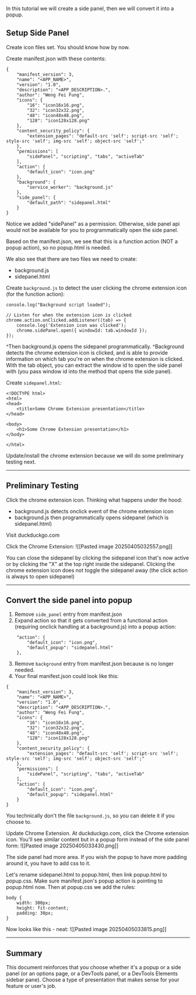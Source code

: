 In this tutorial we will create a side panel, then we will convert it into a popup.
## Setup Side Panel

Create icon files set. You should know how by now.

Create manifest.json with these contents:
```
{  
    "manifest_version": 3,  
    "name": "<APP_NAME>",  
    "version": "1.0",  
    "description": "<APP_DESCRIPTION>.",  
    "author": "Weng Fei Fung",
    "icons": {  
        "16": "icon16x16.png",  
        "32": "icon32x32.png",  
        "48": "icon48x48.png",  
        "128": "icon128x128.png"  
    },
    "content_security_policy": {  
        "extension_pages": "default-src 'self'; script-src 'self'; style-src 'self'; img-src 'self'; object-src 'self';"
    },
    "permissions": [
        "sidePanel", "scripting", "tabs", "activeTab"
    ],
    "action": {  
        "default_icon": "icon.png"
    },
	"background": {
	    "service_worker": "background.js"
    },
    "side_panel": {
        "default_path": "sidepanel.html"
    }
}
```

Notice we added "sidePanel" as a permission. Otherwise, side panel api would not be available for you to programmatically open the side panel.

Based on the manifest.json, we see that this is a function action (NOT a popup action), so no popup.html is needed.

We also see that there are two files we need to create:
- background.js
- sidepanel.html

Create `background.js` to detect the user clicking the chrome extension icon (for the function action):
```
console.log("Background script loaded");

// Listen for when the extension icon is clicked
chrome.action.onClicked.addListener((tab) => {
    console.log('Extension icon was clicked');
    chrome.sidePanel.open({ windowId: tab.windowId });
});
```

^Then background.js opens the sidepanel programmatically.
^Background detects the chrome extension icon is clicked, and is able to provide information on which tab you're on when the chrome extension is clicked. With the tab object, you can extract the window id to open the side panel with (you pass window id into the method that opens the side panel).

Create `sidepanel.html`:
```
<!DOCTYPE html>
<html>
<head>
    <title>Some Chrome Extension presentation</title>
</head>

<body>
    <h1>Some Chrome Extension presentation</h1>
</body>

</html>
```

Update/install the chrome extension because we will do some preliminary testing next.

---

## Preliminary Testing

Click the chrome extension icon. Thinking what happens under the hood:
- background.js detects onclick event of the chrome extension icon
- background.js then programmatically opens sidepanel (which is sidepanel.html)

Visit duckduckgo.com

Click the Chrome Extension:
![[Pasted image 20250405032557.png]]

You can close the sidepanel by clicking the sidepanel icon that's now active or by clicking the "X" at the top right inside the sidepanel. Clicking the chrome extension icon does not toggle the sidepanel away (the click action is always to open sidepanel)

---

## Convert the side panel into popup

1. Remove `side_panel` entry from manifest.json
2. Expand action so that it gets converted from a functional action (requiring onclick handling at a background.js) into a popup action:
```
    "action": {  
        "default_icon": "icon.png",
        "default_popup": "sidepanel.html"
    },
```
3. Remove `background` entry from manifest.json because is no longer needed.
4. Your final manifest.json could look like this:
```
{  
    "manifest_version": 3,  
    "name": "<APP_NAME>",  
    "version": "1.0",  
    "description": "<APP_DESCRIPTION>.",  
    "author": "Weng Fei Fung",
    "icons": {  
        "16": "icon16x16.png",  
        "32": "icon32x32.png",  
        "48": "icon48x48.png",  
        "128": "icon128x128.png"  
    },
    "content_security_policy": {  
        "extension_pages": "default-src 'self'; script-src 'self'; style-src 'self'; img-src 'self'; object-src 'self';"
    },
    "permissions": [
        "sidePanel", "scripting", "tabs", "activeTab"
    ],
    "action": {  
        "default_icon": "icon.png",
        "default_popup": "sidepanel.html"
    }
}
```

You technically don't the file `background.js`, so you can delete it if you choose to.

Update Chrome Extension. At duckduckgo.com, click the Chrome extension icon. You'll see similar content but in a popup form instead of the side panel form:
![[Pasted image 20250405033430.png]]

The side panel had more area. If you wish the popup to have more padding around it, you have to add css to it.

Let's rename sidepanel.html to popup.html, then link popup.html to popup.css. Make sure manifest.json's popup action is pointing to popup.html now. Then at popup.css we add the rules:
```
body {
	width: 300px;
	height: fit-content;
	padding: 30px;
}
```

Now looks like this - neat:
![[Pasted image 20250405033815.png]]

---

## Summary

This document reinforces that you choose whether it's a popup or a side panel (or an options page, or a DevTools panel, or a DevTools Elements sidebar pane). Choose a type of presentation that makes sense for your feature or user's job.
